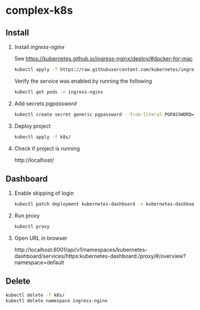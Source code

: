 # complex-k8s

## Install

1. Install *ingress-nginx*

    See https://kubernetes.github.io/ingress-nginx/deploy/#docker-for-mac

    ```bash
    kubectl apply -f https://raw.githubusercontent.com/kubernetes/ingress-nginx/controller-v0.47.0/deploy/static/provider/cloud/deploy.yaml
    ```

    Verify the service was enabled by running the following

    ```bash
    kubectl get pods -n ingress-nginx
    ```

2. Add secrets *pgpassword*

    ```bash
    kubectl create secret generic pgpassword --from-literal PGPASSWORD=password
    ```

3. Deploy project

    ```bash
    kubectl apply -f k8s/
    ```

4. Check if project is running

    http://localhost/

## Dashboard

1. Enable skipping of login

    ```bash
    kubectl patch deployment kubernetes-dashboard -n kubernetes-dashboard --type 'json' -p '[{"op": "add", "path": "/spec/template/spec/containers/0/args/-", "value": "--enable-skip-login"}]'
    ```

2. Run proxy

    ```bash
    kubectl proxy
    ```

3. Open URL in browser

    http://localhost:8001/api/v1/namespaces/kubernetes-dashboard/services/https:kubernetes-dashboard:/proxy/#/overview?namespace=default

## Delete

```bash
kubectl delete -f k8s/
kubectl delete namespace ingress-nginx
```
